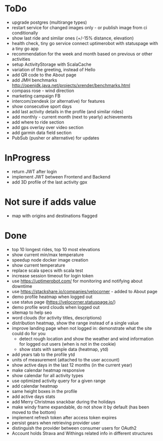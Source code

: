 # ToDo
- upgrade postgres (multirange types)
- restart service for changed images only - or publish image from ci conditionally
- show last ride and similar ones (+/-15% distance, elevation)
- health check, tiny go service connect uptimerobot with statuspage with a tiny go app
- recommendation for the week and month based on previous or other activities
- setup ActivityStorage with ScalaCache
- variation of the greeting, instead of Hello
- add QR code to the About page 
- add JMH benchmarks http://openjdk.java.net/projects/xrender/benchmarks.html
- compass rose - wind direction
- marketing campaign FB
- intercom/zendesk (or alternative) for features
- show consecutive sport days
- add last activity details in the profile (and similar rides)
- add monthly - current month (next to yearly) achievements
- add where to ride section
- add gps overlay over video section
- add garmin data field section
- PubSub (pusher or alternative) for updates

# InProgress
- return JWT after login
- implement JWT between Frontend and Backend
- add 3D profile of the last activity gpx

# Not sure if adds value
- map with origins and destinations flagged

# Done
- top 10 longest rides, top 10 most elevations 
- show current min/max temperature
- speedup node docker image creation
- show current temperature
- replace scala specs with scala test
- increase session timeout for login token
- use https://uptimerobot.com/ for monitoring and notifying about downtime
- use https://stackshare.io/companies/velocorner - added to About page
- demo profile heatmap when logged out
- use status page (https://velocorner.statuspage.io/)
- demo profile word clouds when logged out
- sitemap to help seo
- word clouds (for activity titles, descriptions)
- distribution heatmap, show the range instead of a single value
- improve landing page when not logged in: demonstrate what the site could do for you
  * detect rough location and show the weather and wind information for logged out users (when is not in the cookie)
  * show stats with sample data (heatmap, ytd)
- add years tab to the profile ytd
- units of measurement (attached to the user account)
- show active days in the last 12 months (in the current year)
- make calendar heatmap responsive
- show calendar for all activity types
- use optimized activity query for a given range
- add calendar heatmap
- same height boxes in the profile
- add active days stats
- add Merry Christmas snackbar during the holidays
- make windy frame expandable, do not show it by default (has been moved to the bottom)
- implement refresh token after access token expires
- persist gears when retrieving provider user
- distinguish the provider between consumer users for OAuth2
- Account holds Strava and Withings related info in different structures
